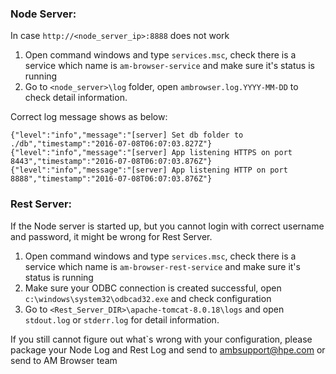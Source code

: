 
### Node Server:
In case `http://<node_server_ip>:8888` does not work

1.	Open command windows and type `services.msc`, check there is a service which name is `am-browser-service` and make sure it's status is running
2.	Go to `<node_server>\log` folder, open `ambrowser.log.YYYY-MM-DD` to check detail information.

Correct log message shows as below:

```
{"level":"info","message":"[server] Set db folder to ./db","timestamp":"2016-07-08T06:07:03.827Z"}
{"level":"info","message":"[server] App listening HTTPS on port 8443","timestamp":"2016-07-08T06:07:03.876Z"}
{"level":"info","message":"[server] App listening HTTP on port 8888","timestamp":"2016-07-08T06:07:03.876Z"}
```

### Rest Server:

If the Node server is started up, but you cannot login with correct username and password, it might be wrong for Rest Server.

1.	Open command windows and type `services.msc`, check there is a service which name is `am-browser-rest-service` and make sure it's status is running
2.	Make sure your ODBC connection is created successful, open `c:\windows\system32\odbcad32.exe` and check configuration
3.	Go to `<Rest_Server_DIR>\apache-tomcat-8.0.18\logs` and open `stdout.log` or `stderr.log` for detail information.

If you still cannot figure out what`s wrong with your configuration, please package your Node Log and Rest Log and send to ambsupport@hpe.com or send to AM Browser team

